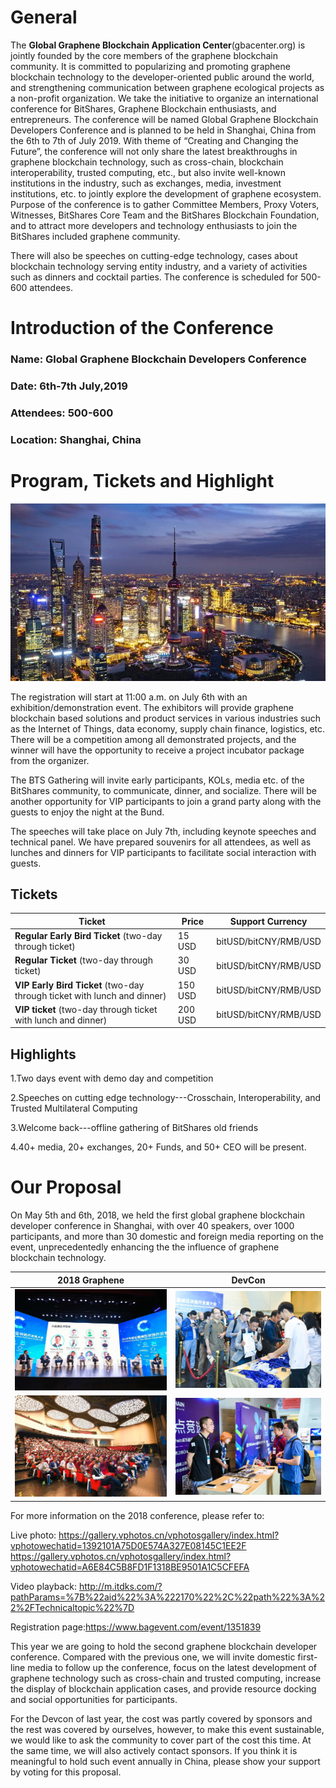 # General
The **Global Graphene Blockchain Application Center**(gbacenter.org) is jointly founded by the core members of the graphene blockchain community. It is committed to popularizing and promoting graphene blockchain technology to the developer-oriented public around the world, and strengthening communication between graphene ecological projects as a non-profit organization. We take the initiative to organize an international conference for BitShares, Graphene Blockchain enthusiasts, and entrepreneurs. The conference will be named Global Graphene Blockchain Developers Conference and is planned to be held in Shanghai, China from the 6th to 7th of July 2019. With theme of “Creating and Changing the Future”, the conference will not only share the latest breakthroughs in graphene blockchain technology, such as cross-chain, blockchain interoperability, trusted computing, etc., but also invite well-known institutions in the industry, such as exchanges, media, investment institutions, etc. to jointly explore the development of graphene ecosystem. Purpose of the conference is to gather Committee Members, Proxy Voters, Witnesses, BitShares Core Team and the BitShares Blockchain Foundation, and to attract more developers and technology enthusiasts to join the BitShares included graphene community.

There will also be speeches on cutting-edge technology, cases about blockchain technology serving entity industry, and a variety of activities such as dinners and cocktail parties. The conference is scheduled for 500-600 attendees.

# Introduction of the Conference

### Name: Global Graphene Blockchain Developers Conference
### Date: 6th-7th July,2019
### Attendees: 500-600 
### Location: Shanghai, China

# Program, Tickets and Highlight

![avatar](images/1.png)

The registration will start at 11:00 a.m. on July 6th with an exhibition/demonstration event. The exhibitors will provide graphene blockchain based solutions and product services in various industries such as the Internet of Things, data economy, supply chain finance, logistics, etc. There will be a competition among all demonstrated projects, and the winner will have the opportunity to receive a project incubator package from the organizer.

The BTS Gathering will invite early participants, KOLs, media etc. of the BitShares community, to communicate, dinner, and socialize. There will be another opportunity for VIP participants to join a grand party along with the guests to enjoy the night at the Bund.

The speeches will take place on July 7th, including keynote speeches and technical panel. We have prepared souvenirs for all attendees, as well as lunches and dinners for VIP participants to facilitate social interaction with guests.

## Tickets

|Ticket|Price|Support Currency|
|---|---|---|
|**Regular Early Bird Ticket** (two-day through ticket) |15 USD |bitUSD/bitCNY/RMB/USD|
|**Regular Ticket** (two-day through ticket)| 30 USD |bitUSD/bitCNY/RMB/USD|
|**VIP Early Bird Ticket** (two-day through ticket with lunch and dinner) |150 USD|bitUSD/bitCNY/RMB/USD|
|**VIP ticket** (two-day through ticket with lunch and dinner)| 200 USD|bitUSD/bitCNY/RMB/USD|

## Highlights

1.Two days event with demo day and competition

2.Speeches on cutting edge technology---Crosschain, Interoperability, and Trusted Multilateral Computing

3.Welcome back---offline gathering of BitShares old friends

4.40+ media, 20+ exchanges, 20+ Funds, and 50+ CEO will be present. 

# Our Proposal

On May 5th and 6th, 2018, we held the first global graphene blockchain developer conference in Shanghai, with over 40 speakers, over 1000 participants, and more than 30 domestic and foreign media reporting on the event, unprecedentedly enhancing the the influence of graphene blockchain technology. 

2018 Graphene|DevCon
:---:|:---:
![avatar](images/2.png)|![avatar](images/3.png)
![avatar](images/4.png)|![avatar](images/5.png)


For more information on the 2018 conference, please refer to:

Live photo:
https://gallery.vphotos.cn/vphotosgallery/index.html?vphotowechatid=1392101A75D0E574A327E08145C1EE2F
https://gallery.vphotos.cn/vphotosgallery/index.html?vphotowechatid=A6E84C5B8FD1F1318BE9501A1C5CFEFA

Video playback:
http://m.itdks.com/?pathParams=%7B%22aid%22%3A%222170%22%2C%22path%22%3A%22%2FTechnicaltopic%22%7D

Registration page:https://www.bagevent.com/event/1351839

This year we are going to hold the second graphene blockchain developer conference. Compared with the previous one, we will invite domestic first-line media to follow up the conference, focus on the latest development of graphene technology such as cross-chain and trusted computing, increase the display of blockchain application cases, and provide resource docking and social opportunities for participants. 

For the Devcon of last year, the cost was partly covered by sponsors and the rest was covered by ourselves, however, to make this event sustainable, we would like to ask the community to cover part of the cost this time. At the same time, we will also actively contact sponsors. If you think it is meaningful to hold such event annually in China, please show your support by voting for this proposal. 

